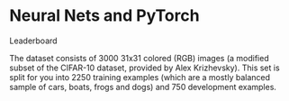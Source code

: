 # Neural Nets and PyTorch
 Leaderboard


The dataset consists of 3000 31x31 colored (RGB) images (a modified subset of the CIFAR-10 dataset, provided by Alex Krizhevsky). This set is split for you into 2250 training examples (which are a mostly balanced sample of cars, boats, frogs and dogs) and 750 development examples.
